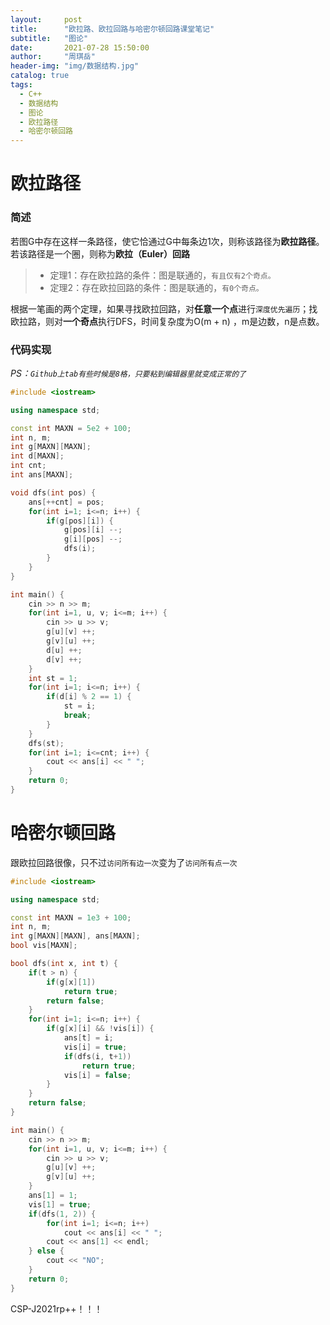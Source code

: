 ```yaml
---
layout:     post
title:      "欧拉路、欧拉回路与哈密尔顿回路课堂笔记"
subtitle:   "图论"
date:       2021-07-28 15:50:00
author:     "周琪岳"
header-img: "img/数据结构.jpg"
catalog: true
tags: 
  - C++
  - 数据结构
  - 图论
  - 欧拉路径
  - 哈密尔顿回路
---
```


# 欧拉路径

### 简述

若图G中存在这样一条路径，使它恰通过G中每条边1次，则称该路径为**欧拉路径**。若该路径是一个圈，则称为**欧拉（Euler）回路**

> - 定理1：存在欧拉路的条件：图是联通的，`有且仅有2个奇点。`
> - 定理2：存在欧拉回路的条件：图是联通的，`有0个奇点。`

根据一笔画的两个定理，如果寻找欧拉回路，对**任意一个点**进行`深度优先遍历`；找欧拉路，则对**一个奇点**执行DFS，时间复杂度为O(m + n) ，m是边数，n是点数。

### 代码实现

 *PS：`Github上tab有些时候是8格，只要粘到编辑器里就变成正常的了`*

```c++
#include <iostream>

using namespace std;

const int MAXN = 5e2 + 100;
int n, m;
int g[MAXN][MAXN];
int d[MAXN];
int cnt;
int ans[MAXN];

void dfs(int pos) {
	ans[++cnt] = pos;
	for(int i=1; i<=n; i++) {
		if(g[pos][i]) {
			g[pos][i] --;
			g[i][pos] --;
			dfs(i);
		}
	}
}

int main() {
	cin >> n >> m;
	for(int i=1, u, v; i<=m; i++) {
		cin >> u >> v;
		g[u][v] ++;
		g[v][u] ++;
		d[u] ++;
		d[v] ++;
	}
	int st = 1;
	for(int i=1; i<=n; i++) {
		if(d[i] % 2 == 1) {
			st = i;
			break;
		}
	}
	dfs(st);
	for(int i=1; i<=cnt; i++) {
		cout << ans[i] << " ";
	}
	return 0;
}
```

# 哈密尔顿回路

跟欧拉回路很像，只不过`访问所有边一次`变为了`访问所有点一次`

```c++
#include <iostream>

using namespace std;

const int MAXN = 1e3 + 100;
int n, m;
int g[MAXN][MAXN], ans[MAXN];
bool vis[MAXN];

bool dfs(int x, int t) {
	if(t > n) {
		if(g[x][1])
			return true;
		return false;
	}
	for(int i=1; i<=n; i++) {
		if(g[x][i] && !vis[i]) {
			ans[t] = i;
			vis[i] = true;
			if(dfs(i, t+1))
				return true;
			vis[i] = false;
		}
	}
	return false;
}

int main() {
	cin >> n >> m;
	for(int i=1, u, v; i<=m; i++) {
		cin >> u >> v;
		g[u][v] ++;
		g[v][u] ++;
	}
	ans[1] = 1;
	vis[1] = true;
	if(dfs(1, 2)) {
		for(int i=1; i<=n; i++)
			cout << ans[i] << " ";
		cout << ans[1] << endl;
	} else {
		cout << "NO";
	}
	return 0;
}
```

CSP-J2021rp++！！！
